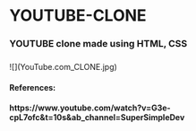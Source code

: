 # YOUTUBE-CLONE
<h3>YOUTUBE clone made using HTML, CSS<h3></h3>
<!-- <p align="center">
  <img src="YouTube.com_CLONE.jpg">
</p> -->
![](YouTube.com_CLONE.jpg)
<h4>References: <h4>
<p>https://www.youtube.com/watch?v=G3e-cpL7ofc&t=10s&ab_channel=SuperSimpleDev</p>
